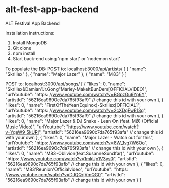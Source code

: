 # alt-fest-app-backend

ALT Festival App Backend

Installation instructions:

1. Install MongoDB
2. Git clone
3. npm install
4. Start back-end using 'npm start' or 'nodemon start'

To populate the DB:
POST to: localhost:3000/api/artists/
[
    {
        "name": "Skrillex"
    },
    {
        "name": "Major Lazer"
    },
    {
        "name": "M83"
    }
]


POST to: localhost:3000/api/songs/
[
    {
        "likes": 0,
        "name": "Skrillex&Damian\"Jr.Gong\"Marley-MakeItBunDem[OFFICIALVIDEO]",
        "urlYoutube": "https: //www.youtube.com/watch?v=BGpzGu9Yp6Y",
        "artistId": "56216ea9690c7da765f93af9" // change this id with your own
    },
    {
        "likes": 0,
        "name": "FirstOfTheYear(Equinox)-Skrillex[OFFICIAL]",
        "urlYoutube": "https: //www.youtube.com/watch?v=2cXDgFwE13g",
        "artistId": "56216ea9690c7da765f93af9" // change this id with your own
    },
    {
        "likes": 0,
        "name": "Major Lazer & DJ Snake - Lean On (feat. MØ) (Official Music Video)",
        "urlYoutube": "https://www.youtube.com/watch?v=YqeW9_5kURI",
        "artistId": "56216ea9690c7da765f93afa" // change this id with your own
    },
    {
        "likes": 0,
        "name": "Major Lazer - Watch out for this",
        "urlYoutube": "https: //www.youtube.com/watch?v=8W_1vg7W6Oo",
        "artistId": "56216ea9690c7da765f93afa" // change this id with your own
    },
    {
        "likes": 0,
        "name": "M83-Oblivion(feat.SusanneSundfør)",
        "urlYoutube": "https: //www.youtube.com/watch?v=1mkUp1V3ys0",
        "artistId": "56216ea9690c7da765f93afb" // change this id with your own
    },
    {
        "likes": 0,
        "name": "M83'Reunion'Officialvideo",
        "urlYoutube": "https: //www.youtube.com/watch?v=DJQQrjVmQG0",
        "artistId": "56216ea9690c7da765f93afb" // change this id with your own
    }
]
